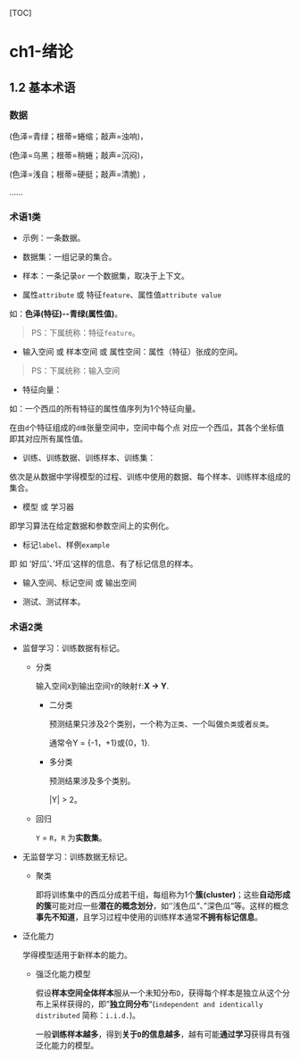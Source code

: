 [TOC]

# ch1-绪论

## 1.2 基本术语

### 数据

(色泽=青绿；根蒂=蜷缩；敲声=浊响)，

 (色泽=乌黑；根蒂=稍蜷；敲声=沉闷)， 

(色泽=浅自；根蒂=硬挺；敲声=清脆)  ，

......

### 术语1类

- 示例：一条数据。
- 数据集：一组记录的集合。

- 样本：一条记录`or` 一个数据集，取决于上下文。
- 属性`attribute`  或 特征`feature`、属性值`attribute value`

如：**色泽(特征)--青绿(属性值)**。

> PS：下属统称：特征`feature`。

- 输入空间 或 样本空间 或 属性空间：属性（特征）张成的空间。

> PS：下属统称：输入空间

- 特征向量：

如：一个西瓜的所有特征的属性值序列为1个特征向量。

在由`d`个特征组成的`d维`张量空间中，空间中每个点 对应一个西瓜，其各个坐标值即其对应所有属性值。

- 训练、训练数据、训练样本、训练集：

依次是从数据中学得模型的过程、训练中使用的数据、每个样本、训练样本组成的集合。

- 模型 或 学习器

即学习算法在给定数据和参数空间上的实例化。

- 标记`label`、样例`example`

即 如 ‘好瓜’、’坏瓜‘这样的信息、有了标记信息的样本。

- 输入空间、标记空间 或 输出空间

- 测试、测试样本。

### 术语2类

- 监督学习：训练数据有标记。

  - 分类

    输入空间`X`到输出空间`Y`的映射`f`:**X -> Y**.

    - 二分类

      预测结果只涉及2个类别，一个称为`正类`、一个叫做`负类`或者`反类`。

      通常令Y = {-1，+1}或{0，1}.

    - 多分类

      预测结果涉及多个类别。

      |Y| > 2。

  - 回归

    `Y` = `R`，`R` 为**实数集**。

- 无监督学习：训练数据无标记。

  - 聚类

    即将训练集中的西瓜分成若干组，每组称为1个**簇(cluster)**；这些**自动形成的簇**可能对应一些**潜在的概念划分**，如‘’浅色瓜“、”深色瓜“等。这样的概念**事先不知道**，且学习过程中使用的训练样本通常**不拥有标记信息**。

- 泛化能力

  学得模型适用于新样本的能力。

  - 强泛化能力模型

    假设**样本空间全体样本**服从一个未知分布`D`，获得每个样本是独立从这个分布上采样获得的，即”**独立同分布**“(`independent and identically distributed`  简称：`i.i.d.`)。

    一般**训练样本越多**，得到**关于`D`的信息越多**，越有可能**通过学习**获得具有强泛化能力的模型。